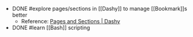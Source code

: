 - DONE #explore pages/sections in [[Dashy]] to manage [[Bookmark]]s better
	- Reference: [Pages and Sections | Dashy](https://dashy.to/docs/pages-and-sections/)
- DONE #learn [[Bash]] scripting